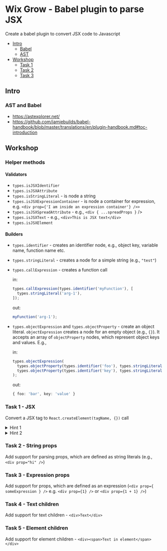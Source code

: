# Wix Grow - Babel plugin to parse JSX

Create a babel plugin to convert JSX code to Javascript

- [Intro](#intro)
  - [Babel](#babel)
  - [AST](#ast)
- [Workshop](#workshop)
  - [Task 1](#task-1---jsx)
  - [Task 2](#task-2---props)
  - [Task 3](#task-3---children)

## Intro

### AST and Babel

- https://astexplorer.net/
- https://github.com/jamiebuilds/babel-handbook/blob/master/translations/en/plugin-handbook.md#toc-introduction

## Workshop

### Helper methods

#### Validators

- `types.isJSXIdentifier`
- `types.isJSXAttribute`
- `types.isStringLiteral` - is node a string
- `types.isJSXExpressionContainer` - is node a container for expression, e.g. `<div prop={'I am inside an expression container'} />>`
- `types.isJSXSpreadAttribute` - e.g., `<div { ...spreadProps }` />
- `types.isJSXText` - e.g., `<div>This is JSX text</div>`
- `types.isJSXElement`

#### Builders

- `types.identifier` - creates an identifier node, e.g., object key, variable name, function name etc.
- `types.stringLiteral` - creates a node for a simple string (e.g., `"test"`)
- `types.callExpression` - creates a function call

  in:

  ```ts
  types.callExpression(types.identifier('myFunction'), [
    types.stringLiteral('arg-1'),
  ]);
  ```

  out:

  ```ts
  myFunction('arg-1');
  ```

- `types.objectExpression` and `types.objectProperty` - create an object literal. `objectExpression` creates a node for an empty object (e.g., `{}`). It accepts an array of `objectProperty` nodes, which represent object keys and values. E.g.,

  in:

  ```ts
  types.objectExpression(
    types.objectProperty(types.identifier('foo'), types.stringLiteral('bar')),
    types.objectProperty(types.identifier('key'), types.stringLiteral('value'))
  );
  ```

  out:

  ```ts
  { foo: 'bar', key: 'value' }
  ```

### Task 1 - JSX

Convert a JSX tag to `React.createElement(tagName, {})` call

<details>
  <summary>Hint 1</summary>
  Babel builders to use:

- `types.callExpression`
- `types.memberExpression`
- `types.stringLiteral`
- `types.identifier`
- `types.objectExpression`
</details>

<details>
  <summary>Hint 2</summary>
  `types.callExpression` expects two arguments:

- the name of the function. In this case, the name of the function is `React.createElement`, which is a **member expression**.
- array of nodes, which represent parameters of the final function. For now, it will have two items:

  - string literal node of the tag name
  - props object (in this case, it will be empty)
  </details>

### Task 2 - String props

Add support for parsing props, which are defined as string literals (e.g., `<div prop="hi" />`)

### Task 3 - Expression props

Add support for props, which are defined as an expression (`<div prop={ someExpression } />` e.g. `<div prop={1} />` or `<div prop={1 + 1} />`)

### Task 4 - Text children

Add support for text children - `<div>Text</div>`

### Task 5 - Element children

Add support for element children - `<div><span>Text in element</span></div>`
